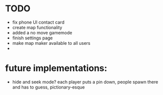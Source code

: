 # TODO
- fix phone UI contact card
- create map functionality
- added a no move gamemode
- finish settings page
- make map maker available to all users
- 

# future implementations:

- hide and seek mode? each player puts a pin down, people spawn there and has to guess, pictionary-esque
